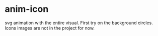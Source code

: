 # anim-icon
svg animation with the entire visual. First try on the background circles. Icons images are not in the project for now.
